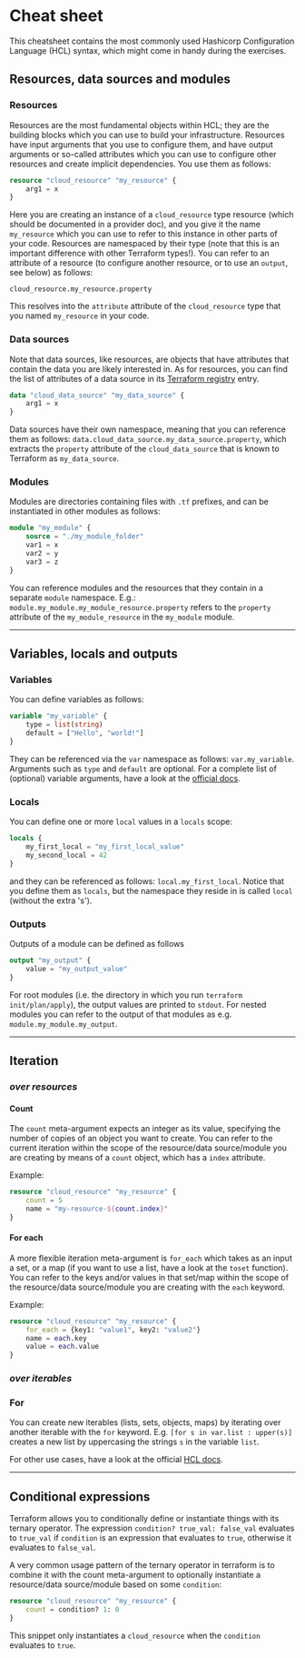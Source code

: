 # Cheat sheet

This cheatsheet contains the most commonly used Hashicorp Configuration Language (HCL) syntax, which might come in handy during the exercises.

## Resources, data sources and modules

### Resources

Resources are the most fundamental objects within HCL; they are the building blocks which you can use to build your infrastructure. Resources have input arguments that you use to configure them, and have output arguments or so-called attributes which you can use to configure other resources and create implicit dependencies. You use them as follows:

```terraform
resource "cloud_resource" "my_resource" {
    arg1 = x
}
```

Here you are creating an instance of a `cloud_resource` type resource (which should be documented in a provider doc), and you give it the name `my_resource` which you can use to refer to this instance in other parts of your code. Resources are namespaced by their type (note that this is an important difference with other Terraform types!). You can refer to an attribute of a resource (to configure another resource, or to use an `output`, see below) as follows:

`cloud_resource.my_resource.property`

This resolves into the `attribute` attribute of the `cloud_resource` type that you named `my_resource` in your code. 

### Data sources 
Note that data sources, like resources, are objects that have attributes that contain the data you are likely interested in. As for resources, you can find the list of attributes of a data source in its [Terraform registry](https://registry.terraform.io/) entry. 

```terraform
data "cloud_data_source" "my_data_source" {
    arg1 = x
}
```

Data sources have their own namespace, meaning that you can reference them as follows: `data.cloud_data_source.my_data_source.property`, which extracts the `property` attribute of the `cloud_data_source` that is known to Terraform as `my_data_source`. 

### Modules

Modules are directories containing files with `.tf` prefixes, and can be instantiated in other modules as follows: 

```terraform
module "my_module" {
    source = "./my_module_folder"
    var1 = x
    var2 = y
    var3 = z
}
```
You can reference modules and the resources that they contain in a separate `module` namespace. E.g.: `module.my_module.my_module_resource.property` refers to the `property` attribute of the `my_module_resource` in the `my_module` module. 

---
## Variables, locals and outputs

### Variables

You can define variables as follows: 
```terraform
variable "my_variable" {
    type = list(string)
    default = ["Hello", "world!"]
}
```
They can be referenced via the `var` namespace as follows: `var.my_variable`. Arguments such as `type` and `default` are optional. For a complete list of (optional) variable arguments, have a look at the [official docs](https://www.terraform.io/docs/language/values/variables.html).  

### Locals

You can define one or more `local` values in a `locals` scope:

```terraform
locals {
    my_first_local = "my_first_local_value"
    my_second_local = 42
}
```

and they can be referenced as follows: `local.my_first_local`. Notice that you define them as `locals`, but the namespace they reside in is called `local` (without the extra 's').


### Outputs

Outputs of a module can be defined as follows
```terraform
output "my_output" {
    value = "my_output_value"
}
```
For root modules (i.e. the directory in which you run `terraform init/plan/apply`), the output values are printed to `stdout`. For nested modules you can refer to the output of that modules as e.g. `module.my_module.my_output`. 

--- 
## Iteration

### *over resources*

####  Count 

The `count` meta-argument expects an integer as its value, specifying the number of copies of an object you want to create. You can refer to the current iteration within the scope of the resource/data source/module you are creating by means of a `count` object, which has a `index` attribute. 

Example:

```terraform
resource "cloud_resource" "my_resource" {
    count = 5
    name = "my-resource-${count.index}"
}

```

#### For each

A more flexible iteration meta-argument is `for_each` which takes as an input a set, or a map (if you want to use a list, have a look at the `toset` function). You can refer to the keys and/or values in that set/map within the scope of the resource/data source/module you are creating with the `each` keyword. 

Example:

```terraform
resource "cloud_resource" "my_resource" {
    for_each = {key1: "value1", key2: "value2"}
    name = each.key
    value = each.value
}

```

### *over iterables* 

### For 
You can create new iterables (lists, sets, objects, maps) by iterating over another iterable with the `for` keyword. E.g.
`[for s in var.list : upper(s)]` creates a new list by uppercasing the strings `s` in the variable `list`. 

For other use cases, have a look at the official [HCL docs](https://www.terraform.io/docs/language/expressions/for.html).

--- 
## Conditional expressions 

Terraform allows you to conditionally define or instantiate things with its ternary operator. The expression `condition? true_val: false_val` evaluates to `true_val` if `condition` is an expression that evaluates to `true`, otherwise it evaluates to `false_val`. 

A very common usage pattern of the ternary operator in terraform is to combine it with the count meta-argument to optionally instantiate a resource/data source/module based on some `condition`:

```terraform
resource "cloud_resource" "my_resource" {
    count = condition? 1: 0
}
```
This snippet only instantiates a `cloud_resource` when the `condition` evaluates to `true`. 